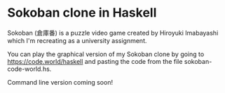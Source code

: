 # Sokoban clone in Haskell
Sokoban (倉庫番) is a puzzle video game created by Hiroyuki Imabayashi which I'm recreating as a university assignment.

You can play the graphical version of my Sokoban clone by going to https://code.world/haskell and pasting the code from the file sokoban-code-world.hs.

Command line version coming soon!
